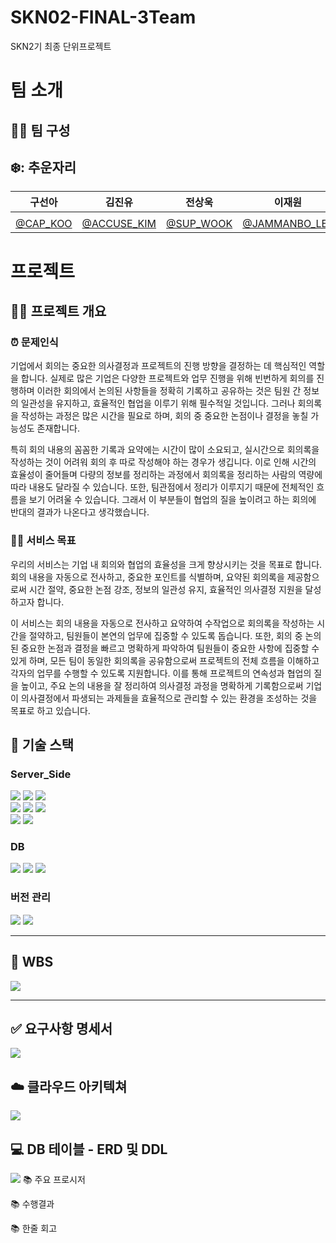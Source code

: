 # SKN02-FINAL-3Team
SKN2기 최종 단위프로젝트

#  팀 소개
## 👩‍🏫 팀 구성
## ❄️: 추운자리  
| 구선아 | 김진유 | 전상욱 | 이재원 | 
|:--------------------:|:--------------------:|:--------------------:|:--------------------:|
|  |  |  |  
|  [@CAP_KOO](https://github.com/developer0826) | [@ACCUSE_KIM](https://github.com/Sesame-Oil)  | [@SUP_WOOK](https://github.com/wjstkddnr) | [@JAMMANBO_LEE](https://github.com/promethevs11) |

#  프로젝트

## 👨‍🏫 프로젝트 개요
  ### :alarm_clock: 문제인식
기업에서 회의는 중요한 의사결정과 프로젝트의 진행 방향을 결정하는 데 핵심적인 역할을 합니다. 실제로 많은 기업은 다양한 프로젝트와 업무 진행을 위해 빈번하게 회의를 진행하며 이러한 회의에서 논의된 사항들을 정확히 기록하고 공유하는 것은 팀원 간 정보의 일관성을 유지하고, 효율적인 협업을 이루기 위해 필수적일 것입니다. 그러나 회의록을 작성하는 과정은 많은 시간을 필요로 하며, 회의 중 중요한 논점이나 결정을 놓칠 가능성도 존재합니다.

특히 회의 내용의 꼼꼼한 기록과 요약에는 시간이 많이 소요되고, 실시간으로 회의록을 작성하는 것이 어려워 회의 후 따로 작성해야 하는 경우가 생깁니다. 이로 인해 시간의 효율성이 줄어들며 다량의 정보를 정리하는 과정에서 회의록을 정리하는 사람의 역량에 따라 내용도 달라질 수 있습니다. 또한, 팀관점에서 정리가 이루지기 때문에 전체적인 흐름을 보기 어려울 수 있습니다. 그래서 이 부분들이 협업의 질을 높이려고 하는 회의에 반대의 결과가 나온다고 생각했습니다.

### 👩‍🏫 서비스 목표
   우리의 서비스는 기업 내 회의와 협업의 효율성을 크게 향상시키는 것을 목표로 합니다. 회의 내용을 자동으로 전사하고, 중요한 포인트를 식별하며, 요약된 회의록을 제공함으로써 시간 절약, 중요한 논점 강조, 정보의 일관성 유지, 효율적인 의사결정 지원을 달성하고자 합니다.

이 서비스는 회의 내용을 자동으로 전사하고 요약하여 수작업으로 회의록을 작성하는 시간을 절약하고, 팀원들이 본연의 업무에 집중할 수 있도록 돕습니다. 또한, 회의 중 논의된 중요한 논점과 결정을 빠르고 명확하게 파악하여 팀원들이 중요한 사항에 집중할 수 있게 하며, 모든 팀이 동일한 회의록을 공유함으로써 프로젝트의 전체 흐름을 이해하고 각자의 업무를 수행할 수 있도록 지원합니다. 이를 통해 프로젝트의 연속성과 협업의 질을 높이고, 주요 논의 내용을 잘 정리하여 의사결정 과정을 명확하게 기록함으로써 기업이 의사결정에서 파생되는 과제들을 효율적으로 관리할 수 있는 환경을 조성하는 것을 목표로 하고 있습니다.

## 🔨 기술 스택
### Server_Side
<div align=left>
<img src="https://img.shields.io/badge/python-3776AB?style=for-the-badge&logo=python&logoColor=white">
<img src="https://img.shields.io/badge/django-092E20?style=for-the-badge&logo=django&logoColor=white">
<img src="https://img.shields.io/badge/fastapi-009688?style=for-the-badge&logo=fastapi&logoColor=white">
<br>
<img src="https://img.shields.io/badge/html5-E34F26?style=for-the-badge&logo=html5&logoColor=white">
<img src="https://img.shields.io/badge/css-1572B6?style=for-the-badge&logo=css3&logoColor=white">
<img src="https://img.shields.io/badge/javascript-F7DF1E?style=for-the-badge&logo=javascript&logoColor=black">
<br>
<img src="https://img.shields.io/badge/PyTorch-%23EE4C2C.svg?style=for-the-badge&logo=PyTorch&logoColor=white">
<img src="https://img.shields.io/badge/numpy-%23013243.svg?style=for-the-badge&logo=numpy&logoColor=white">

### DB
<img src="https://img.shields.io/badge/mysql-4479A1?style=for-the-badge&logo=mysql&logoColor=white">
<img src="https://img.shields.io/badge/amazonrds-527FFF?style=for-the-badge&logo=amazonaws&logoColor=black">
<img src="https://img.shields.io/badge/Amazon%20S3-FF9900?style=for-the-badge&logo=amazons3&logoColor=white">
<br>

### 버전 관리
<img src="https://img.shields.io/badge/github-181717?style=for-the-badge&logo=github&logoColor=white">
<img src="https://img.shields.io/badge/git-F05032?style=for-the-badge&logo=git&logoColor=white">
<br>

---
## 📝 WBS
<img src="https://github.com/user-attachments/assets/bcbf9f7f-9869-4142-ac64-a4b9c67d3178"/>

---
## ✅ 요구사항 명세서
<img src="https://github.com/user-attachments/assets/23d70871-d5bc-4cb4-9c0c-06b441a33752"/>

## ☁️ 클라우드 아키텍쳐
<img src="https://github.com/user-attachments/assets/d48430e2-9d72-4e63-942e-81132e6d7dc5"/>

## 💻 DB 테이블 - ERD 및 DDL
<img src="https://github.com/user-attachments/assets/f44a7a2b-13f8-4e3f-b996-86a21a5c2178"/>
📚 주요 프로시저


📚 수행결과


📚 한줄 회고

